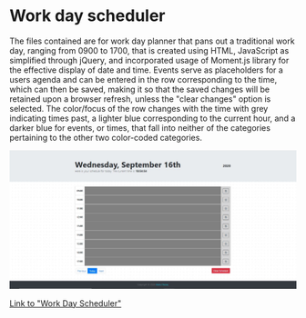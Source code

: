 <h1>Work day scheduler</h1>

The files contained are for work day planner that pans out a traditional work day, ranging from 0900 to 1700, that is created using HTML, JavaScript as simplified through jQuery, and incorporated usage of Moment.js library for the effective display of date and time. Events serve as placeholders for a users agenda and can be entered in the row corresponding to the time, which can then be saved, making it so that the saved changes will be retained upon a browser refresh, unless the "clear changes" option is selected. The color/focus of the row changes with the time with grey indicating times past, a lighter blue corresponding to the current hour, and a darker blue for events, or times, that fall into neither of the categories pertaining to the other two color-coded categories. 

<img src="assets/images/day-planner.png" alt="image of deployed site">

<a href="https://razaqabdul8.github.io/work_day_scheduler">Link to "Work Day Scheduler"</a>

